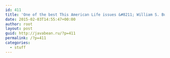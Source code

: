 ```yaml
---
id: 411
title: 'One of the best This American Life issues &#8211; William S. Burroughs&#8217; Legacy'
date: 2015-02-03T14:55:47+00:00
author: root
layout: post
guid: http://javabean.ru/?p=411
permalink: /?p=411
categories:
  - stuff
---
```

